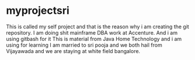 # myprojectsri
This is called my self project and that is the reason why i am creating the git repository.
I am doing shit mainframe DBA work at Accenture.
And i am using gitbash for it 
This is material from Java Home Technology and i am using for learning 
I am married to sri pooja and we both hail from Vijayawada
and we are staying at white field bangalore.
